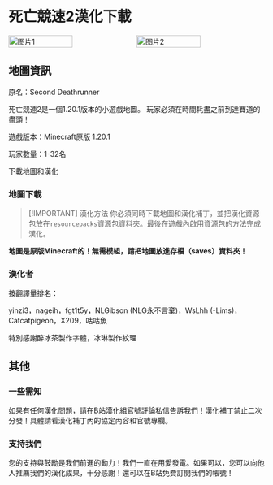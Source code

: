 <script setup>
import ButtonComponent from '../../.vitepress/theme/components/ButtonComponent.vue'
</script>

# 死亡競速2漢化下載
<div style="display: flex">
  <img src="https://static.planetminecraft.com/files/image/minecraft/project/2023/121/17394690-screenshot_l.webp" style="width:50%" alt="图片1">
  <img src="https://static.planetminecraft.com/files/image/minecraft/project/2023/121/17394688-screenshot_l.webp" style="width:50%" alt="图片2">
</div>

## 地圖資訊

原名：Second Deathrunner

死亡競速2是一個1.20.1版本的小遊戲地圖。 玩家必須在時間耗盡之前到達賽道的盡頭！

遊戲版本：Minecraft原版 1.20.1

玩家數量：1-32名

<div style="display: flex;">
  <ButtonComponent link="../doing">下載地圖和漢化</ButtonComponent>
</div>

### 地圖下載

> [!IMPORTANT] 漢化方法
> 你必須同時下載地圖和漢化補丁，並把漢化資源包放在`resourcepacks`資源包資料夾。最後在遊戲內啟用資源包的方法完成漢化。

**地圖是原版Minecraft的！無需模組，請把地圖放進存檔（saves）資料夾！**

### 漢化者

按翻譯量排名：

yinzi3，nageih，fgt1t5y，NLGibson (NLG永不言棄)，WsLhh (-Lims)，Catcatpigeon，X209，咕咕魚

特別感謝醉冰茶製作字體，冰琳製作紋理


## 其他
### 一些需知
如果有任何漢化問題，請在B站漢化組官號評論私信告訴我們！漢化補丁禁止二次分發！具體請看漢化補丁內的協定內容和官號專欄。

### 支持我們
您的支持與鼓勵是我們前進的動力！我們一直在用愛發電。如果可以，您可以向他人推薦我們的漢化成果，十分感謝！還可以在B站免費訂閱我們的帳號！